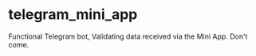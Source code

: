 # telegram_mini_app
Functional Telegram bot, Validating data received via the Mini App. Don't come.

